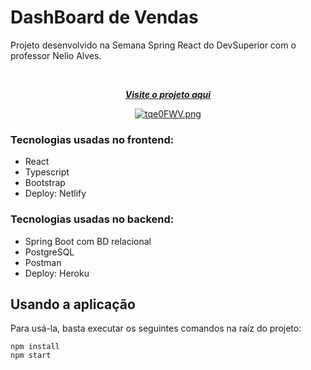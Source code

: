 #  DashBoard de Vendas

Projeto desenvolvido na Semana Spring React do DevSuperior com o professor Nelio Alves.

<br>

<div align="center">

[***Visite o projeto aqui***](https://dsvendas-frontend.netlify.app/)<br />



[![tqe0FWV.png](https://i.imgur.com/tqe0FWV.png)](https://imgur.com/tqe0FWV)
</div>


### Tecnologias usadas no frontend:

- React 
- Typescript 
- Bootstrap
- Deploy: Netlify

### Tecnologias usadas no backend:

- Spring Boot com BD relacional
- PostgreSQL
- Postman
- Deploy: Heroku

## Usando a aplicação
Para usá-la, basta executar os seguintes comandos na raíz do projeto:
```
npm install
npm start
```

   



